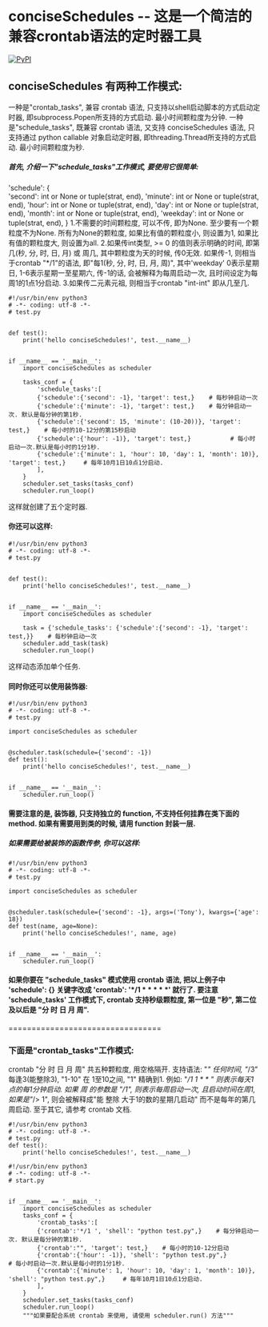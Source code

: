 conciseSchedules -- 这是一个简洁的兼容crontab语法的定时器工具
==========================
[![PyPI](https://img.shields.io/pypi/v/conciseSchedules.svg)](https://pypi.org/project/conciseSchedules/)

## conciseSchedules 有两种工作模式:
一种是"crontab_tasks", 兼容 crontab 语法, 只支持以shell启动脚本的方式启动定时器, 即subprocess.Popen所支持的方式启动. 最小时间颗粒度为分钟.
一种是"schedule_tasks",  既兼容 crontab 语法, 又支持 conciseSchedules 语法, 只支持通过 python callable 对象启动定时器, 即threading.Thread所支持的方式启动. 最小时间颗粒度为秒.
##### 首先, 介绍一下"schedule_tasks"工作模式, 要使用它很简单:
'schedule': {   
                    'second': int or None or tuple(strat, end),
                    'minute': int or None or tuple(strat, end),
                    'hour': int or None or tuple(strat, end),
                    'day': int or None or tuple(strat, end),
                    'month': int or None or tuple(strat, end),
                    'weekday': int or None or tuple(strat, end),
                }
1.不需要的时间颗粒度, 可以不传, 即为None. 至少要有一个颗粒度不为None. 
所有为None的颗粒度, 如果比有值的颗粒度小, 则设置为1, 如果比有值的颗粒度大, 则设置为all.
2.如果传int类型,  >= 0 的值则表示明确的时间, 即第几(秒, 分, 时, 日, 月) 或 周几, 其中颗粒度为天的时候, 传0无效. 如果传-1, 则相当于crontab "*/1"的语法, 即"每1(秒, 分, 时, 日, 月, 周)", 其中'weekday' 0表示星期日, 1-6表示星期一至星期六, 传-1的话, 会被解释为每周启动一次, 且时间设定为每周1的1点1分启动.
3.如果传二元素元祖, 则相当于crontab "int-int" 即从几至几.
``` 
#!/usr/bin/env python3
# -*- coding: utf-8 -*-
# test.py


def test():
    print('hello conciseSchedules!', test.__name__)


if __name__ == '__main__':
    import conciseSchedules as scheduler

    tasks_conf = {
        'schedule_tasks':[
        {'schedule':{'second': -1}, 'target': test,}    # 每秒钟启动一次
        {'schedule':{'minute': -1}, 'target': test,}    # 每分钟启动一次. 默认是每分钟的第1秒.
        {'schedule':{'second': 15, 'minute': (10-20))}, 'target': test,}    # 每小时的10-12分的第15秒启动
        {'schedule':{'hour': -1)}, 'target': test,}           # 每小时启动一次.默认是每小时的1分1秒.
        {'schedule':{'minute': 1, 'hour': 10, 'day': 1, 'month': 10)}, 'target': test,}     # 每年10月1日10点1分启动.
        ], 
    }
    scheduler.set_tasks(tasks_conf)
    scheduler.run_loop()

```
这样就创建了五个定时器.

#### 你还可以这样:
``` 
#!/usr/bin/env python3
# -*- coding: utf-8 -*-
# test.py


def test():
    print('hello conciseSchedules!', test.__name__)


if __name__ == '__main__':
    import conciseSchedules as scheduler
    
    task = {'schedule_tasks': {'schedule':{'second': -1}, 'target': test,}}    # 每秒钟启动一次
    scheduler.add_task(task)
    scheduler.run_loop()

``` 
这样动态添加单个任务.

#### 同时你还可以使用装饰器:
``` 
#!/usr/bin/env python3
# -*- coding: utf-8 -*-
# test.py

import conciseSchedules as scheduler


@scheduler.task(schedule={'second': -1})
def test():
    print('hello conciseSchedules!', test.__name__)


if __name__ == '__main__':
    scheduler.run_loop()

``` 
#### 需要注意的是, 装饰器, 只支持独立的 function, 不支持任何挂靠在类下面的 method. 如果有需要用到类的时候, 请用 function 封装一层.

##### 如果需要给被装饰的函数传参, 你可以这样:
``` 
#!/usr/bin/env python3
# -*- coding: utf-8 -*-
# test.py

import conciseSchedules as scheduler


@scheduler.task(schedule={'second': -1}, args=('Tony'), kwargs={'age': 18})
def test(name, age=None):
    print('hello conciseSchedules!', name, age)


if __name__ == '__main__':
    scheduler.run_loop()

``` 

#### 如果你要在 "schedule_tasks" 模式使用 crontab 语法, 把以上例子中 'schedule': {} 关键字改成 'crontab': '*/1 * * * * *' 就行了. 要注意 'schedule_tasks' 工作模式下, crontab 支持秒级颗粒度, 第一位是 "秒", 第二位及以后是 "分 时 日 月 周". 

================================= 
### 下面是"crontab_tasks"工作模式:
crontab "分 时 日 月 周" 共五种颗粒度, 用空格隔开. 支持语法: "*" 任何时间, "*/3" 每逢3(能整除3), "1-10" 在 1至10之间, "1" 精确到1. 例如: "*/1 1 * * *" 则表示每天1点的每1分钟启动. 如果 周 的参数是 "*/1", 则表示每周启动一次, 且启动时间在周1, 如果是"*/> 1", 则会被解释成"能 整除 大于1的数的星期几启动" 而不是每年的第几周启动. 至于其它, 请参考 crontab 文档.
``` 
#!/usr/bin/env python3
# -*- coding: utf-8 -*-
# test.py
def test():
    print('hello conciseSchedules!', test.__name__)

#!/usr/bin/env python3
# -*- coding: utf-8 -*-
# start.py


if __name__ == '__main__':
    import conciseSchedules as scheduler
    tasks_conf = {
        'crontab_tasks':[
        {'crontab':'*/1 ', 'shell': "python test.py",}    # 每分钟启动一次. 默认是每分钟的第1秒.
        {'crontab':"", 'target': test,}    # 每小时的10-12分启动
        {'crontab':{'hour': -1)}, 'shell': "python test.py",}           # 每小时启动一次.默认是每小时的1分1秒.
        {'crontab':{'minute': 1, 'hour': 10, 'day': 1, 'month': 10)}, 'shell': "python test.py",}     # 每年10月1日10点1分启动.
        ], 
    }
    scheduler.set_tasks(tasks_conf)
    scheduler.run_loop()
    """如果要配合系统 crontab 来使用, 请使用 scheduler.run() 方法"""
``` 
